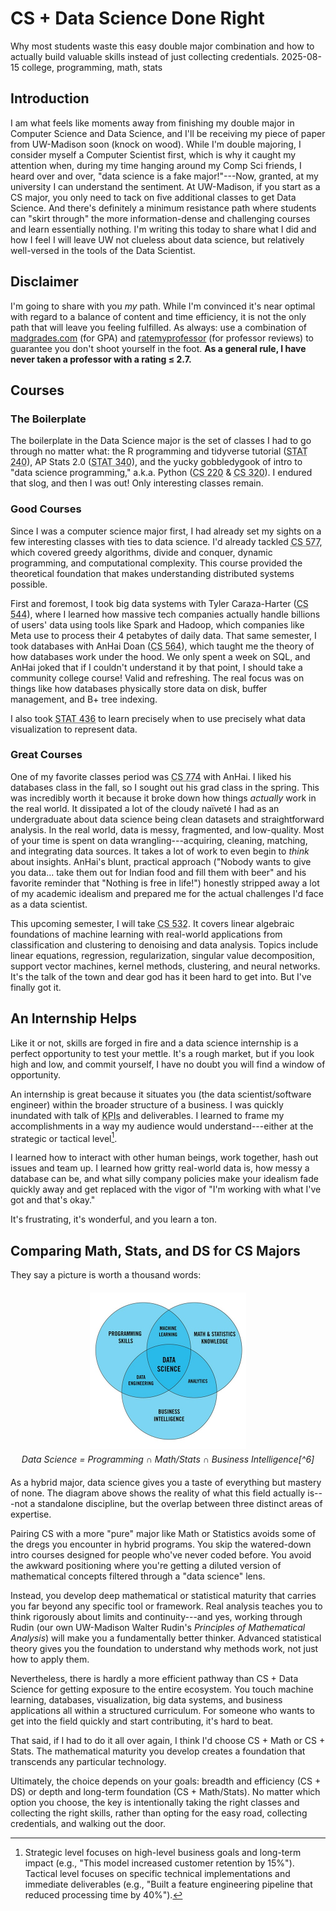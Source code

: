 # CS + Data Science Done Right
<div class="description">
Why most students waste this easy double major combination and how to actually build valuable skills instead of just collecting credentials.
<span class="date-info"><span class="date">2025-08-15</span></span>
<span class="tags">college, programming, math, stats</span>
</div>

## Introduction

I am what feels like moments away from finishing my double major in Computer Science and Data Science, and I'll be receiving my piece of paper from UW-Madison soon (knock on wood). While I'm double majoring, I consider myself a Computer Scientist first, which is why it caught my attention when, during my time hanging around my Comp Sci friends, I heard over and over, "data science is a fake major!"---Now, granted, at my university I can understand the sentiment. At UW-Madison, if you start as a CS major, you only need to tack on five additional classes to get Data Science. And there's definitely a minimum resistance path where students can "skirt through" the more information-dense and challenging courses and learn essentially nothing. I'm writing this today to share what I did and how I feel I will leave UW not clueless about data science, but relatively well-versed in the tools of the Data Scientist.

## Disclaimer

I'm going to share with you *my* path. While I'm convinced it's near optimal with regard to a balance of content and time efficiency, it is not the only path that will leave you feeling fulfilled. As always: use a combination of <a href="https://madgrades.com/" target="_blank">madgrades.com</a> (for GPA) and <a href="https://www.ratemyprofessors.com/" target="_blank">ratemyprofessor</a> (for professor reviews) to guarantee you don't shoot yourself in the foot. **As a general rule, I have never taken a professor with a rating ≤ 2.7.**

## Courses

### The Boilerplate

The boilerplate in the Data Science major is the set of classes I had to go through no matter what: the R programming and tidyverse tutorial (<abbr title="Data Science Modeling I">STAT 240</abbr>), AP Stats 2.0 (<abbr title="Data Science Modeling II">STAT 340</abbr>), and the yucky gobbledygook of intro to "data science programming," a.k.a. Python (<abbr title="Data Science Programming I">CS 220</abbr> & <abbr title="Data Science Programming II">CS 320</abbr>). I endured that slog, and then I was out! Only interesting classes remain.

### Good Courses

Since I was a computer science major first, I had already set my sights on a few interesting classes with ties to data science. I'd already tackled <abbr title="Introduction to Algorithms">CS 577</abbr>, which covered greedy algorithms, divide and conquer, dynamic programming, and computational complexity. This course provided the theoretical foundation that makes understanding distributed systems possible.

First and foremost, I took big data systems with Tyler Caraza-Harter (<abbr title="Introduction to Big Data Systems">CS 544</abbr>), where I learned how massive tech companies actually handle billions of users' data using tools like Spark and Hadoop, which companies like Meta use to process their 4 petabytes of daily data. That same semester, I took databases with AnHai Doan (<abbr title="Database Management Systems: Design and Implementation">CS 564</abbr>), which taught me the theory of how databases work under the hood. We only spent a week on SQL, and AnHai joked that if I couldn't understand it by that point, I should take a community college course! Valid and refreshing. The real focus was on things like how databases physically store data on disk, buffer management, and B+ tree indexing.

I also took <abbr title="Statistical Data Visualization">STAT 436</abbr> to learn precisely when to use precisely what data visualization to represent data.

### Great Courses

One of my favorite classes period was <abbr title="Data Exploration, Cleaning, and Integration for Data Science">CS 774</abbr> with AnHai. I liked his databases class in the fall, so I sought out his grad class in the spring. This was incredibly worth it because it broke down how things *actually* work in the real world. It dissipated a lot of the cloudy naïveté I had as an undergraduate about data science being clean datasets and straightforward analysis. In the real world, data is messy, fragmented, and low-quality. Most of your time is spent on data wrangling---acquiring, cleaning, matching, and integrating data sources. It takes a lot of work to even begin to *think* about insights. AnHai's blunt, practical approach ("Nobody wants to give you data... take them out for Indian food and fill them with beer" and his favorite reminder that "Nothing is free in life!") honestly stripped away a lot of my academic idealism and prepared me for the actual challenges I'd face as a data scientist.

This upcoming semester, I will take <abbr title="Matrix Methods in Machine Learning">CS 532</abbr>. It covers linear algebraic foundations of machine learning with real-world applications from classification and clustering to denoising and data analysis. Topics include linear equations, regression, regularization, singular value decomposition, support vector machines, kernel methods, clustering, and neural networks. It's the talk of the town and dear god has it been hard to get into. But I've finally got it.

## An Internship Helps

Like it or not, skills are forged in fire and a data science internship is a perfect opportunity to test your mettle. It's a rough market, but if you look high and low, and commit yourself, I have no doubt you will find a window of opportunity.

An internship is great because it situates you (the data scientist/software engineer) within the broader structure of a business. I was quickly inundated with talk of <abbr title="Key Performance Indicators">KPIs</abbr> and deliverables. I learned to frame my accomplishments in a way my audience would understand---either at the strategic or tactical level[^1].

I learned how to interact with other human beings, work together, hash out issues and team up. I learned how gritty real-world data is, how messy a database can be, and what silly company policies make your idealism fade quickly away and get replaced with the vigor of "I'm working with what I've got and that's okay."

It's frustrating, it's wonderful, and you learn a ton.

[^1]: Strategic level focuses on high-level business goals and long-term impact (e.g., "This model increased customer retention by 15%"). Tactical level focuses on specific technical implementations and immediate deliverables (e.g., "Built a feature engineering pipeline that reduced processing time by 40%").

## Comparing Math, Stats, and DS for CS Majors

They say a picture is worth a thousand words:

<div style="text-align: center; margin: 20px 0;">
<img src="./images/venn.jpg" alt="Data Science Venn Diagram" width="250" height="250" style="display: block; margin: 0 auto;">
<div style="font-style: italic; margin-top: 8px;">Data Science = Programming ∩ Math/Stats ∩ Business Intelligence[^6]</div>
</div>

As a hybrid major, data science gives you a taste of everything but mastery of none. The diagram above shows the reality of what this field actually is---not a standalone discipline, but the overlap between three distinct areas of expertise.

Pairing CS with a more "pure" major like Math or Statistics avoids some of the dregs you encounter in hybrid programs. You skip the watered-down intro courses designed for people who've never coded before. You avoid the awkward positioning where you're getting a diluted version of mathematical concepts filtered through a "data science" lens.

Instead, you develop deep mathematical or statistical maturity that carries you far beyond any specific tool or framework. Real analysis teaches you to think rigorously about limits and continuity---and yes, working through Rudin (our own UW-Madison Walter Rudin's *Principles of Mathematical Analysis*) will make you a fundamentally better thinker. Advanced statistical theory gives you the foundation to understand why methods work, not just how to apply them.

Nevertheless, there is hardly a more efficient pathway than CS + Data Science for getting exposure to the entire ecosystem. You touch machine learning, databases, visualization, big data systems, and business applications all within a structured curriculum. For someone who wants to get into the field quickly and start contributing, it's hard to beat.

That said, if I had to do it all over again, I think I'd choose CS + Math or CS + Stats. The mathematical maturity you develop creates a foundation that transcends any particular technology.

Ultimately, the choice depends on your goals: breadth and efficiency (CS + DS) or depth and long-term foundation (CS + Math/Stats). No matter which option you choose, the key is intentionally taking the right classes and collecting the right skills, rather than opting for the easy road, collecting credentials, and walking out the door.

[^6]: Source: Flatiron School
